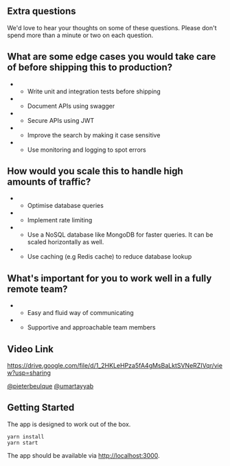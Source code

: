 ## Extra questions

We'd love to hear your thoughts on some of these questions. Please don't spend more than a minute or two on each question.

## What are some edge cases you would take care of before shipping this to production?

- - Write unit and integration tests before shipping
- - Document APIs using swagger
- - Secure APIs using JWT
- - Improve the search by making it case sensitive
- - Use monitoring and logging to spot errors

## How would you scale this to handle high amounts of traffic?

- - Optimise database queries
- - Implement rate limiting
- - Use a NoSQL database like MongoDB for faster queries. It can be scaled horizontally as well.
- - Use caching (e.g Redis cache) to reduce database lookup

## What's important for you to work well in a fully remote team?

- - Easy and fluid way of communicating
- - Supportive and approachable team members

## Video Link

https://drive.google.com/file/d/1_2HKLeHPza5fA4gMsBaLktSVNeRZIVqr/view?usp=sharing

[@pieterbeulque](https://github.com/pieterbeulque) 
[@umartayyab](https://github.com/umartayyab)

## Getting Started

The app is designed to work out of the box.

```shell
yarn install
yarn start
```

The app should be available via [http://localhost:3000](http://localhost:3000).
